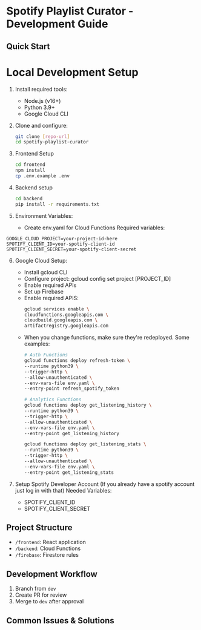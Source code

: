 # Spotify Playlist Curator - Development Guide

## Quick Start
# Local Development Setup
1. Install required tools:
   - Node.js (v16+)
   - Python 3.9+
   - Google Cloud CLI

2. Clone and configure:
   ```bash
   git clone [repo-url]
   cd spotify-playlist-curator
    ```
3. Frontend Setup
    ```bash
    cd frontend
    npm install
    cp .env.example .env
    ```

4. Backend setup
    ```bash
    cd backend
    pip install -r requirements.txt
   ```
5. Environment Variables:
    - Create env.yaml for Cloud Functions
    Required variables:
```
GOOGLE_CLOUD_PROJECT=your-project-id-here
SPOTIFY_CLIENT_ID=your-spotify-client-id
SPOTIFY_CLIENT_SECRET=your-spotify-client-secret
```
6. Google Cloud Setup:

    - Install gcloud CLI
    - Configure project: gcloud config set project [PROJECT_ID]
    - Enable required APIs
    - Set up Firebase
    - Enable required APIS:
        ```bash
        gcloud services enable \
        cloudfunctions.googleapis.com \
        cloudbuild.googleapis.com \
        artifactregistry.googleapis.com
        ```
    - When you change functions, make sure they're redeployed. Some examples:
        ```bash
        # Auth Functions
        gcloud functions deploy refresh-token \
        --runtime python39 \
        --trigger-http \
        --allow-unauthenticated \
        --env-vars-file env.yaml \
        --entry-point refresh_spotify_token

        # Analytics Functions
        gcloud functions deploy get_listening_history \
        --runtime python39 \
        --trigger-http \
        --allow-unauthenticated \
        --env-vars-file env.yaml \
        --entry-point get_listening_history

        gcloud functions deploy get_listening_stats \
        --runtime python39 \
        --trigger-http \
        --allow-unauthenticated \
        --env-vars-file env.yaml \
        --entry-point get_listening_stats
        ```
7. Setup Spotify Developer Account (If you already have a spotify account just log in with that)
    Needed Variables: 
    - SPOTIFY_CLIENT_ID
    - SPOTIFY_CLIENT_SECRET

## Project Structure
- `/frontend`: React application
- `/backend`: Cloud Functions
- `/firebase`: Firestore rules

## Development Workflow
1. Branch from `dev`
2. Create PR for review
3. Merge to `dev` after approval

## Common Issues & Solutions

